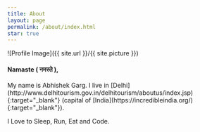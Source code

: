 ```yaml
---
title: About
layout: page
permalink: /about/index.html
star: true
---
```

<style>
img { width: 50%; margin: 0 auto; display: block; }
</style>

![Profile Image]({{ site.url }}/{{ site.picture }})
<h4>Namaste ( नमस्ते ),</h4>
My name is Abhishek Garg. I live in [Delhi](http://www.delhitourism.gov.in/delhitourism/aboutus/index.jsp){:target="_blank"} (capital of [India](https://incredibleindia.org/){:target="_blank"}).

I Love to Sleep, Run, Eat and Code.
